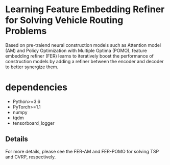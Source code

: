 # Learning Feature Embedding Refiner for Solving Vehicle Routing Problems

Based on pre-traiend neural construction models such as Attention model (AM) and Policy Optimization with Multiple Optima (POMO), feature embedding refiner (FER) learns to iteratively boost the performance of construction models by adding a refiner between the encoder and decoder to better synergize them.

# dependencies
* Python>=3.6
* PyTorch>=1.1
* numpy
* tqdm
* tensorboard_logger

## Details
For more details, please see the FER-AM and FER-POMO for solving TSP and CVRP, respectively.
